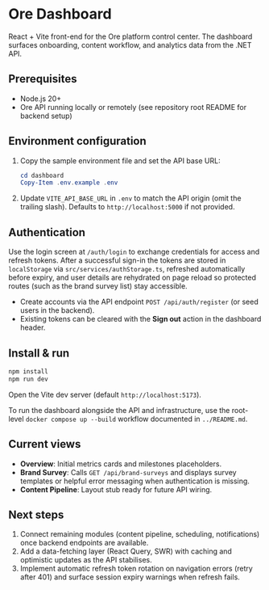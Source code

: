 # Ore Dashboard

React + Vite front-end for the Ore platform control center. The dashboard surfaces onboarding, content workflow, and analytics data from the .NET API.

## Prerequisites

- Node.js 20+
- Ore API running locally or remotely (see repository root README for backend setup)

## Environment configuration

1. Copy the sample environment file and set the API base URL:
   ```powershell
   cd dashboard
   Copy-Item .env.example .env
   ```
2. Update `VITE_API_BASE_URL` in `.env` to match the API origin (omit the trailing slash). Defaults to `http://localhost:5000` if not provided.

## Authentication

Use the login screen at `/auth/login` to exchange credentials for access and refresh tokens. After a successful sign-in the tokens are stored in `localStorage` via `src/services/authStorage.ts`, refreshed automatically before expiry, and user details are rehydrated on page reload so protected routes (such as the brand survey list) stay accessible.

- Create accounts via the API endpoint `POST /api/auth/register` (or seed users in the backend).
- Existing tokens can be cleared with the **Sign out** action in the dashboard header.

## Install & run

```powershell
npm install
npm run dev
```

Open the Vite dev server (default `http://localhost:5173`).

To run the dashboard alongside the API and infrastructure, use the root-level `docker compose up --build` workflow documented in `../README.md`.

## Current views

- **Overview**: Initial metrics cards and milestones placeholders.
- **Brand Survey**: Calls `GET /api/brand-surveys` and displays survey templates or helpful error messaging when authentication is missing.
- **Content Pipeline**: Layout stub ready for future API wiring.

## Next steps

1. Connect remaining modules (content pipeline, scheduling, notifications) once backend endpoints are available.
2. Add a data-fetching layer (React Query, SWR) with caching and optimistic updates as the API stabilises.
3. Implement automatic refresh token rotation on navigation errors (retry after 401) and surface session expiry warnings when refresh fails.
